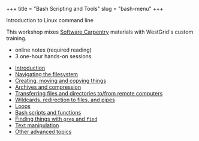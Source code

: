 +++
title = "Bash Scripting and Tools"
slug = "bash-menu"
+++

Introduction to Linux command line

This workshop mixes [Software Carpentry](https://software-carpentry.org) materials with WestGrid's custom
training.

* online notes (required reading)
* 3 one-hour hands-on sessions

- [Introduction](../bash/bash-01-intro)
- [Navigating the filesystem](../bash/bash-02-filesystem)
- [Creating, moving and copying things](../bash/bash-03-creating-moving-copying)
- [Archives and compression](../bash/bash-04-tar-gzip)
- [Transferring files and directories to/from remote computers](../bash/bash-05-file-transfer)
- [Wildcards, redirection to files, and pipes](../bash/bash-06-wildcards-redirection-pipes)
- [Loops](../bash/bash-07-loops)
- [Bash scripts and functions](../bash/bash-08-scripts-functions)
- [Finding things with `grep` and `find`](../bash/bash-09-grep-find)
- [Text manipulation](../bash/bash-10-text-manipulation)
- [Other advanced topics](../bash/bash-11-other)
